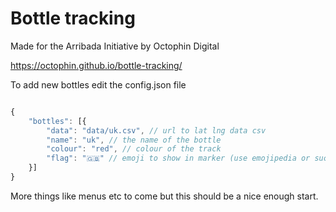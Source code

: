 # Bottle tracking

Made for the Arribada Initiative by Octophin Digital

https://octophin.github.io/bottle-tracking/

To add new bottles edit the config.json file

```js

{
    "bottles": [{
        "data": "data/uk.csv", // url to lat lng data csv
        "name": "uk", // the name of the bottle
        "colour": "red", // colour of the track
        "flag": "🇬🇧" // emoji to show in marker (use emojipedia or such to paste unicode in)
    }]
}

```

More things like menus etc to come but this should be a nice enough start.
